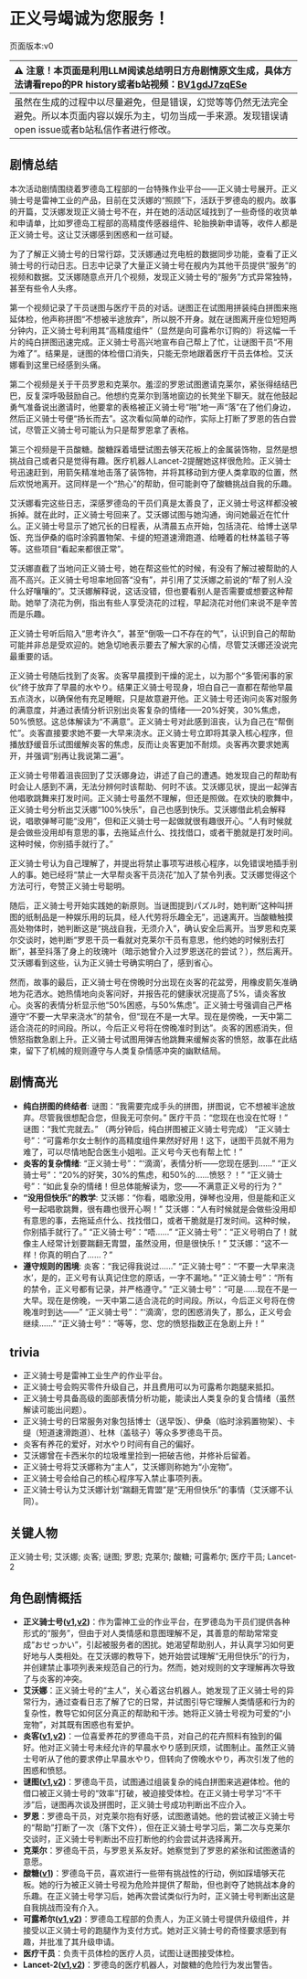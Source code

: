 # 正义号竭诚为您服务！
页面版本:v0
 

| :warning: 注意！本页面是利用LLM阅读总结明日方舟剧情原文生成，具体方法请看repo的PR history或者b站视频：[BV1gdJ7zqESe](https://www.bilibili.com/video/BV1gdJ7zqESe/)         |
|:----------------------------|
| 虽然在生成的过程中以尽量避免，但是错误，幻觉等等仍然无法完全避免。所以本页面内容以娱乐为主，切勿当成一手来源。发现错误请open issue或者b站私信作者进行修改。|



## 剧情总结
本次活动剧情围绕着罗德岛工程部的一台特殊作业平台——正义骑士号展开。正义骑士号是雷神工业的产品，目前在艾沃娜的“照顾”下，活跃于罗德岛的舰内。故事的开篇，艾沃娜发现正义骑士号不在，并在她的活动区域找到了一些奇怪的收货单和申请单，比如罗德岛工程部的高精度传感器组件、轮胎换新申请等，收件人都是正义骑士号。这让艾沃娜感到困惑和一丝可疑。

为了了解正义骑士号的日常行踪，艾沃娜通过充电桩的数据同步功能，查看了正义骑士号的行动日志。日志中记录了大量正义骑士号在舰内为其他干员提供“服务”的视频和数据。艾沃娜随意点开几个视频，发现正义骑士号的“服务”方式异常独特，甚至有些令人头疼。

第一个视频记录了干员谜图与医疗干员的对话。谜图正在试图用拼装纯白拼图来拖延体检，他声称拼图“不想被半途放弃”，所以脱不开身。就在谜图离开座位短短两分钟内，正义骑士号利用其“高精度组件”（显然是向可露希尔订购的）将这幅一千片的纯白拼图迅速完成。正义骑士号高兴地宣布自己帮上了忙，让谜图干员“不用为难了”。结果是，谜图的体检借口消失，只能无奈地跟着医疗干员去体检。艾沃娜看到这里已经感到头痛。

第二个视频是关于干员罗恩和克莱尔。羞涩的罗恩试图邀请克莱尔，紧张得结结巴巴，反复深呼吸鼓励自己。他想约克莱尔到落地窗边的长凳坐下聊天。就在他鼓起勇气准备说出邀请时，他要拿的表格被正义骑士号“啪”地一声“落”在了他们身边，然后正义骑士号便“扬长而去”。这次看似简单的动作，实际上打断了罗恩的告白尝试，尽管正义骑士号可能认为只是帮罗恩拿了表格。

第三个视频是干员酸糖。酸糖踩着墙壁试图去够天花板上的金属装饰物，显然是想挑战自己或者只是觉得有趣。医疗机器人Lancet-2提醒她这样很危险。正义骑士号迅速赶到，用箭矢精准地击落了装饰物，并将其移动到方便人类拿取的位置，然后欢悦地离开。这同样是一个“热心”的帮助，但可能剥夺了酸糖挑战自我的乐趣。

艾沃娜看完这些日志，深感罗德岛的干员们真是太善良了，正义骑士号这样都没被拆掉。就在此时，正义骑士号回来了。艾沃娜试图与她沟通，询问她最近在忙什么。正义骑士号显示了她冗长的日程表，从清晨五点开始，包括浇花、给博士送早饭、充当伊桑的临时涂鸦置物架、卡缇的短道速滑跑道、给睡着的杜林盖毯子等等。这些项目“看起来都很正常”。

艾沃娜直截了当地问正义骑士号，她在帮这些忙的时候，有没有了解过被帮助的人高不高兴。正义骑士号坦率地回答“没有”，并引用了艾沃娜之前说的“帮了别人没什么好嚷嚷的”。艾沃娜解释说，这话没错，但也要看别人是否需要或想要这种帮助。她举了浇花为例，指出有些人享受浇花的过程，早起浇花对他们来说不是辛苦而是乐趣。

正义骑士号听后陷入“思考许久”，甚至“倒吸一口不存在的气”，认识到自己的帮助可能并非总是受欢迎的。她急切地表示要去了解大家的心情，尽管艾沃娜还没说完最重要的话。

正义骑士号随后找到了炎客。炎客早晨摸到干燥的泥土，以为那个“多管闲事的家伙”终于放弃了早晨的水やり。结果正义骑士号现身，坦白自己一直都在帮他早晨五点浇水，以确保他有充足睡眠，只是故意避开他。正义骑士号还询问炎客对服务的满意度，并通过表情分析识别出炎客复杂的情绪——20%好笑，30%焦虑，50%愤怒。这总体解读为“不满意”。正义骑士号对此感到沮丧，认为自己在“帮倒忙”。炎客直接要求她不要一大早来浇水。正义骑士号立即将其录入核心程序，但播放舒缓音乐试图缓解炎客的焦虑，反而让炎客更加不耐烦。炎客再次要求她离开，并强调“别再让我说第二遍”。

正义骑士号带着沮丧回到了艾沃娜身边，讲述了自己的遭遇。她发现自己的帮助有时会让人感到不满，无法分辨何时该帮助、何时不该。艾沃娜见状，提出一起弹吉他唱歌跳舞来打发时间。正义骑士号虽然不理解，但还是照做。在欢快的歌舞中，正义骑士号分析出艾沃娜“100%快乐”，自己也感到快乐。艾沃娜借此机会解释说，唱歌弹琴可能“没用”，但和正义骑士号一起做就很有趣很开心。“人有时候就是会做些没用却有意思的事，去拖延点什么、找找借口，或者干脆就是打发时间。这种时候，你别插手就行了。”

正义骑士号认为自己理解了，并提出将禁止事项写进核心程序，以免错误地插手别人的事。她已经将“禁止一大早帮炎客干员浇花”加入了禁令列表。艾沃娜觉得这个方法可行，夸赞正义骑士号聪明。

随后，正义骑士号开始实践她的新原则。当谜图提到パズル时，她判断“这种叫拼图的纸制品是一种娱乐用的玩具，经人代劳将乐趣全无”，迅速离开。当酸糖触摸高处物体时，她判断这是“挑战自我，无须介入”，确认安全后离开。当罗恩和克莱尔交谈时，她判断“罗恩干员一看就对克莱尔干员有意思，他约她的时候别去打断”，甚至抖落了身上的玫瑰叶（暗示她曾介入过罗恩送花的尝试？），然后离开。艾沃娜看到这些，认为正义骑士号确实明白了，感到省心。

然而，故事的最后，正义骑士号在傍晚时分出现在炎客的花盆旁，用橡皮箭矢准确地为花洒水。她热情地向炎客问好，并报告花的健康状况提高了5%，请炎客放心。炎客的表情分析显示他“50%困惑，与50%焦虑”。正义骑士号强调自己严格遵守“不要一大早来浇水”的禁令，但“现在不是一大早。现在是傍晚，一天中第二适合浇花的时间段。所以，今后正义号将在傍晚准时到达”。炎客的困惑消失，但愤怒指数急剧上升。正义骑士号试图用弹吉他跳舞来缓解炎客的愤怒，故事在此结束，留下了机械的规则遵守与人类复杂情感冲突的幽默结局。
## 剧情高光
*   **纯白拼图的终结者**:
    谜图：“我需要完成手头的拼图，拼图说，它不想被半途放弃。尽管我很想配合您，但我无可奈何。”
    医疗干员：“您现在也没在忙呀！”
    谜图：“我忙完就去。”
    （两分钟后，纯白拼图被正义骑士号完成）
    “正义骑士号”：“可露希尔女士制作的高精度组件果然好好用！这下，谜图干员就不用为难了，可以尽情地配合医生小姐啦。正义号今天也有帮上忙！”
*   **炎客的复杂情绪**:
    “正义骑士号”：“‘滴滴’，表情分析——您现在感到......”
    “正义骑士号”：“20%的好笑，30%的焦虑，和50%的......愤怒？！”
    “正义骑士号”：“如此复杂的情绪！但总体能解读为，您——不满意正义号的行为？”
*   **“没用但快乐”的教学**:
    艾沃娜：“你看，唱歌没用，弹琴也没用，但是能和正义号一起唱歌跳舞，很有趣也很开心啊！”
    艾沃娜：“人有时候就是会做些没用却有意思的事，去拖延点什么、找找借口，或者干脆就是打发时间。这种时候，你别插手就行了。”
    “正义骑士号”：“唔......”
    “正义骑士号”：“正义号明白了！就像主人经常计划要踹翻无胄盟，虽然没用，但是很快乐！”
    艾沃娜：“这不一样！你真的明白了......？”
*   **遵守规则的困境**:
    炎客：“我记得我说过......”
    “正义骑士号”：“‘不要一大早来浇水’，是的，正义号有认真记住您的原话，一字不漏地。”
    “正义骑士号”：“所有的禁令，正义号都有记录，并严格遵守。”
    “正义骑士号”：“可是......现在不是一大早。现在是傍晚，一天中第二适合浇花的时间段。所以，今后正义号将在傍晚准时到达——”
    “正义骑士号”：“‘滴滴’，您的困惑消失了，那么，正义号会继续......”
    “正义骑士号”：“等等，您、您的愤怒指数正在急剧上升！”
## trivia
*   正义骑士号是雷神工业生产的作业平台。
*   正义骑士号会购买零件升级自己，并且费用可以为可露希尔跑腿来抵扣。
*   正义骑士号具备高级的面部表情分析功能，能读出人类复杂的复合情绪（虽然解读可能出问题）。
*   正义骑士号的日常服务对象包括博士（送早饭）、伊桑（临时涂鸦置物架）、卡缇（短道速滑跑道）、杜林（盖毯子）等众多罗德岛干员。
*   炎客有养花的爱好，对水やり时间有自己的偏好。
*   艾沃娜曾在卡西米尔的垃圾堆里捡到一把破吉他，并修补后留着。
*   正义骑士号将艾沃娜称为“主人”，艾沃娜则称她为“小宠物”。
*   正义骑士号会给自己的核心程序写入禁止事项列表。
*   正义骑士号认为艾沃娜计划“踹翻无胄盟”是“无用但快乐”的事情（艾沃娜不认同）。
## 关键人物
正义骑士号; 艾沃娜; 炎客; 谜图; 罗恩; 克莱尔; 酸糖; 可露希尔; 医疗干员; Lancet-2
## 角色剧情概括
-   **正义骑士号([v1](../chars/char_4000_jnight.md),[v2](../char_v3/char_4000_jnight.md))**：作为雷神工业的作业平台，在罗德岛为干员们提供各种形式的“服务”，但由于对人类情感和意图理解不足，其善意的帮助常常变成“おせっかい”，引起被服务者的困扰。她渴望帮助别人，并认真学习如何更好地与人类相处。在艾沃娜的教导下，她开始尝试理解“无用但快乐”的行为，并创建禁止事项列表来规范自己的行为。然而，她对规则的文字理解再次导致了与炎客的冲突。
-   **艾沃娜**：正义骑士号的“主人”，关心着这台机器人。她发现了正义骑士号的异常行为，通过查看日志了解了它的日常，并试图引导它理解人类情感和行为的复杂性，教导它如何区分真正的帮助和干涉。她将正义骑士号视为可爱的“小宠物”，对其既有困惑也有爱护。
-   **炎客([v1](../chars/char_131_flameb.md),[v2](../char_v3/char_131_flameb.md))**：一位喜爱养花的罗德岛干员，对自己的花卉照料有独到的偏好。他对正义骑士号未经允许的早晨水やり感到厌烦，试图制止。虽然正义骑士号听从了他的要求停止早晨水やり，但转向了傍晚水やり，再次引发了他的困惑和愤怒。
-   **谜图([v1](../chars/char_4017_puzzle.md),[v2](../char_v3/char_4017_puzzle.md))**：罗德岛干员，试图通过组装复杂的纯白拼图来逃避体检。他的借口被正义骑士号的“效率”打破，被迫接受体检。在正义骑士号学习“不干涉”后，谜图再次谈及拼图时，正义骑士号成功判断出不应介入。
-   **罗恩**：罗德岛干员，对克莱尔抱有好感，试图邀请她。他的尝试被正义骑士号的“帮助”打断了一次（落下文件），但在正义骑士号学习后，第二次与克莱尔交谈时，正义骑士号判断出不应打断他的约会尝试并选择离开。
-   **克莱尔**：罗德岛干员，与罗恩关系友好。她察觉到了罗恩的紧张和试图邀请的意愿。
-   **酸糖([v1](../chars/char_366_acdrop.md))**：罗德岛干员，喜欢进行一些带有挑战性的行动，例如踩墙够天花板。她的行为被正义骑士号视为危险并提供了帮助，但也剥夺了她挑战本身的乐趣。在正义骑士号学习后，她再次尝试类似行为时，正义骑士号判断出这是自我挑战而没有介入。
-   **可露希尔([v1](../chars/extended_char_ke_lu_xi_er.md),[v2](../char_v3/extended_char_ke_lu_xi_er.md))**：罗德岛工程部的负责人，为正义骑士号提供升级组件，并接受以正义骑士号的跑腿作为支付方式。她对正义骑士号的奇怪要求感到有趣，并批准了其升级申请。
-   **医疗干员**：负责干员体检的医疗人员，试图让谜图接受体检。
-   **Lancet-2([v1](../chars/char_285_medic2.md),[v2](../char_v3/char_285_medic2.md))**：罗德岛的医疗机器人，对酸糖的危险行为发出警告。